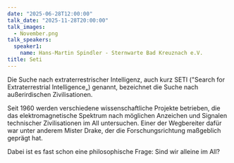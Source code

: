```yaml
---
date: "2025-06-28T12:00:00"
talk_date: "2025-11-28T20:00:00"
talk_images:
  - November.png
talk_speakers:
  speaker1:
    name: Hans-Martin Spindler - Sternwarte Bad Kreuznach e.V.
title: Seti
---
```


Die Suche nach extraterrestrischer Intelligenz, auch kurz SETI ("Search for Extraterrestrial Intelligence„) genannt, bezeichnet die Suche nach außerirdischen Zivilisationen.

Seit 1960 werden verschiedene wissenschaftliche Projekte betrieben, die das elektromagnetische Spektrum nach möglichen Anzeichen und Signalen technischer Zivilisationen im All untersuchen. Einer der Wegbereiter dafür war unter anderem Mister Drake, der die Forschungsrichtung maßgeblich geprägt hat.

Dabei ist es fast schon eine philosophische Frage: Sind wir alleine im All?

